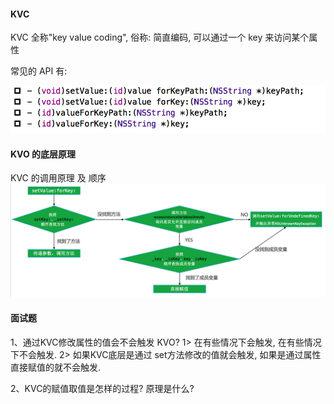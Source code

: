 #### KVC 


KVC 全称"key value coding", 俗称: 简直编码, 可以通过一个 key 来访问某个属性


常见的 API 有:

![](/assets/Snip20190106_2.png)



#### KVO 的底层原理

KVC 的调用原理 及 顺序 
![](/assets/Snip20190106_3.png)



#### 面试题
1、通过KVC修改属性的值会不会触发 KVO?
1> 在有些情况下会触发, 在有些情况下不会触发.
2> 如果KVC底层是通过 set方法修改的值就会触发, 如果是通过属性直接赋值的就不会触发.

2、KVC的赋值取值是怎样的过程? 原理是什么?

